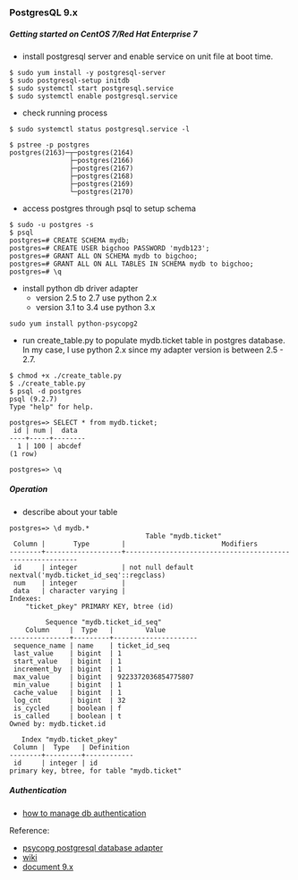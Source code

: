 ### PostgresQL 9.x ###

##### Getting started on CentOS 7/Red Hat Enterprise 7
* install postgresql server and enable service on unit file at boot time.
```
$ sudo yum install -y postgresql-server
$ sudo postgresql-setup initdb
$ sudo systemctl start postgresql.service
$ sudo systemctl enable postgresql.service
```
* check running process 
```
$ sudo systemctl status postgresql.service -l

$ pstree -p postgres
postgres(2163)─┬─postgres(2164)
               ├─postgres(2166)
               ├─postgres(2167)
               ├─postgres(2168)
               ├─postgres(2169)
               └─postgres(2170)
```
* access postgres through psql to setup schema
```
$ sudo -u postgres -s
$ psql
postgres=# CREATE SCHEMA mydb;
postgres=# CREATE USER bigchoo PASSWORD 'mydb123';
postgres=# GRANT ALL ON SCHEMA mydb to bigchoo;
postgres=# GRANT ALL ON ALL TABLES IN SCHEMA mydb to bigchoo;
postgres=# \q
```
* install python db driver adapter
  * version 2.5 to 2.7 use python 2.x
  * version 3.1 to 3.4 use python 3.x
```
sudo yum install python-psycopg2
```
* run create_table.py to populate mydb.ticket table in postgres database.
  In my case, I use python 2.x since my adapter version is between 2.5 - 2.7.
```
$ chmod +x ./create_table.py
$ ./create_table.py
$ psql -d postgres
psql (9.2.7)
Type "help" for help.

postgres=> SELECT * from mydb.ticket;
 id | num |  data
----+-----+--------
  1 | 100 | abcdef
(1 row)

postgres=> \q
```

##### Operation
* describe about your table
```
postgres=> \d mydb.*
                                  Table "mydb.ticket"
 Column |       Type        |                        Modifiers
--------+-------------------+----------------------------------------------------------
 id     | integer           | not null default nextval('mydb.ticket_id_seq'::regclass)
 num    | integer           |
 data   | character varying |
Indexes:
    "ticket_pkey" PRIMARY KEY, btree (id)

         Sequence "mydb.ticket_id_seq"
    Column     |  Type   |        Value
---------------+---------+---------------------
 sequence_name | name    | ticket_id_seq
 last_value    | bigint  | 1
 start_value   | bigint  | 1
 increment_by  | bigint  | 1
 max_value     | bigint  | 9223372036854775807
 min_value     | bigint  | 1
 cache_value   | bigint  | 1
 log_cnt       | bigint  | 32
 is_cycled     | boolean | f
 is_called     | boolean | t
Owned by: mydb.ticket.id

   Index "mydb.ticket_pkey"
 Column |  Type   | Definition
--------+---------+------------
 id     | integer | id
primary key, btree, for table "mydb.ticket"
```

##### Authentication 
* [how to manage db authentication](http://www.postgresql.org/docs/9.2/interactive/auth-pg-hba-conf.html)

Reference:
* [psycopg postgresql database adapter](http://initd.org/psycopg/docs)
* [wiki](https://wiki.postgresql.org/wiki/First_steps)
* [document 9.x](http://www.postgresql.org/docs/9.1/static/index.html)



